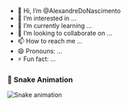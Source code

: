 - 👋 Hi, I’m @AlexandreDoNascimento
- 👀 I’m interested in ...
- 🌱 I’m currently learning ...
- 💞️ I’m looking to collaborate on ...
- 📫 How to reach me ...
- 😄 Pronouns: ...
- ⚡ Fun fact: ...

<!---
AlexandreDoNascimento/AlexandreDoNascimento is a ✨ special ✨ repository because its `README.md` (this file) appears on your GitHub profile.
You can click the Preview link to take a look at your changes.
--->
### 🐍 Snake Animation  
![Snake animation](https://raw.githubusercontent.com/AlexandreDoNascimento/AlexandreDoNascimento/output/output/snake.svg) 








